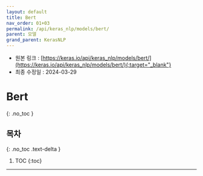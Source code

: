 ```yaml
---
layout: default
title: Bert
nav_order: 01+03
permalink: /api/keras_nlp/models/bert/
parent: 모델
grand_parent: KerasNLP
---
```


* 원본 링크 : [https://keras.io/api/keras_nlp/models/bert/](https://keras.io/api/keras_nlp/models/bert/){:target="_blank"}
* 최종 수정일 : 2024-03-29

# Bert
{: .no_toc }

## 목차
{: .no_toc .text-delta }

1. TOC
{:toc}

---
